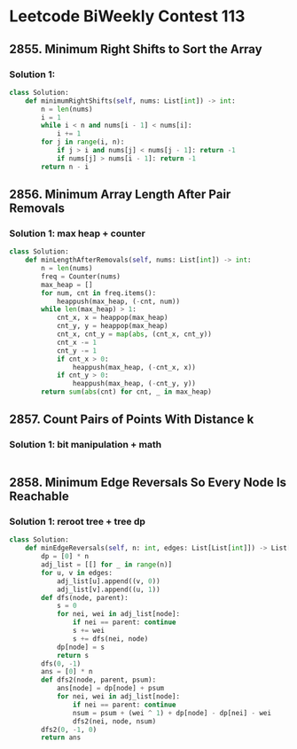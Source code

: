 # Leetcode BiWeekly  Contest 113

## 2855. Minimum Right Shifts to Sort the Array

### Solution 1: 

```py
class Solution:
    def minimumRightShifts(self, nums: List[int]) -> int:
        n = len(nums)
        i = 1
        while i < n and nums[i - 1] < nums[i]:
            i += 1
        for j in range(i, n):
            if j > i and nums[j] < nums[j - 1]: return -1
            if nums[j] > nums[i - 1]: return -1
        return n - i
```

## 2856. Minimum Array Length After Pair Removals

### Solution 1:  max heap + counter

```py
class Solution:
    def minLengthAfterRemovals(self, nums: List[int]) -> int:
        n = len(nums)
        freq = Counter(nums)
        max_heap = []
        for num, cnt in freq.items():
            heappush(max_heap, (-cnt, num))
        while len(max_heap) > 1:
            cnt_x, x = heappop(max_heap)
            cnt_y, y = heappop(max_heap)
            cnt_x, cnt_y = map(abs, (cnt_x, cnt_y))
            cnt_x -= 1
            cnt_y -= 1
            if cnt_x > 0:
                heappush(max_heap, (-cnt_x, x))
            if cnt_y > 0:
                heappush(max_heap, (-cnt_y, y))
        return sum(abs(cnt) for cnt, _ in max_heap)
```

## 2857. Count Pairs of Points With Distance k

### Solution 1:  bit manipulation + math

```py

```

## 2858. Minimum Edge Reversals So Every Node Is Reachable

### Solution 1:  reroot tree + tree dp

```py
class Solution:
    def minEdgeReversals(self, n: int, edges: List[List[int]]) -> List[int]:
        dp = [0] * n
        adj_list = [[] for _ in range(n)]
        for u, v in edges:
            adj_list[u].append((v, 0))
            adj_list[v].append((u, 1))
        def dfs(node, parent):
            s = 0
            for nei, wei in adj_list[node]:
                if nei == parent: continue
                s += wei
                s += dfs(nei, node)
            dp[node] = s
            return s
        dfs(0, -1)
        ans = [0] * n
        def dfs2(node, parent, psum):
            ans[node] = dp[node] + psum
            for nei, wei in adj_list[node]:
                if nei == parent: continue
                nsum = psum + (wei ^ 1) + dp[node] - dp[nei] - wei
                dfs2(nei, node, nsum)
        dfs2(0, -1, 0)
        return ans
```

